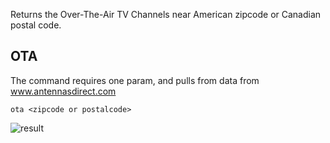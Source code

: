 Returns the Over-The-Air TV Channels near American zipcode or Canadian postal code.

## OTA

The command requires one param, and pulls from data from www.antennasdirect.com

```
ota <zipcode or postalcode>
```

![result](https://i.imgur.com/YooyjYY.png)
